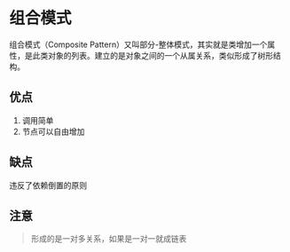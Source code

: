 # 组合模式

组合模式（Composite Pattern）又叫部分-整体模式，其实就是类增加一个属性，是此类对象的列表。建立的是对象之间的一个从属关系，类似形成了树形结构。

## 优点

1. 调用简单
2. 节点可以自由增加

## 缺点

违反了依赖倒置的原则

## 注意

> 形成的是一对多关系，如果是一对一就成链表